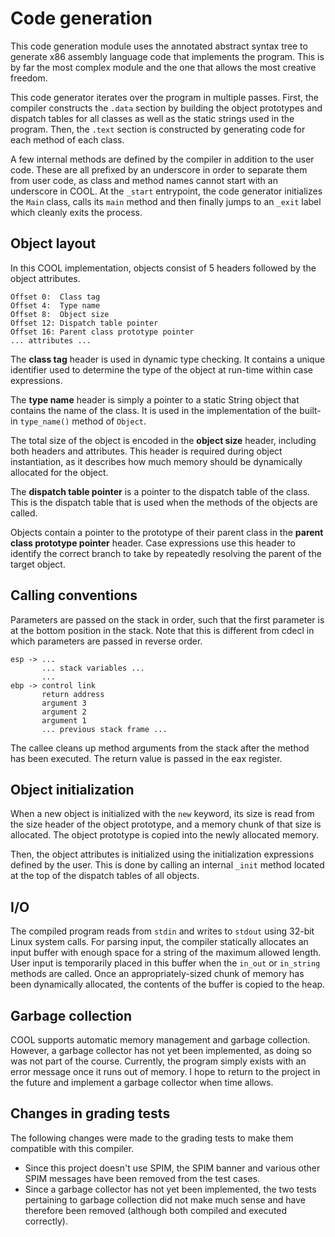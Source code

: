 # Code generation
This code generation module uses the annotated abstract syntax tree to generate x86 assembly language code that implements the program. This is by far the most complex module and the one that allows the most creative freedom.

This code generator iterates over the program in multiple passes. First, the compiler constructs the `.data` section by building the object prototypes and dispatch tables for all classes as well as the static strings used in the program. Then, the `.text` section is constructed by generating code for each method of each class. 

A few internal methods are defined by the compiler in addition to the user code. These are all prefixed by an underscore in order to separate them from user code, as class and method names cannot start with an underscore in COOL. At the `_start` entrypoint, the code generator initializes the `Main` class, calls its `main` method and then finally jumps to an `_exit` label which cleanly exits the process.

## Object layout
In this COOL implementation, objects consist of 5 headers followed by the object attributes.

```
Offset 0:  Class tag
Offset 4:  Type name
Offset 8:  Object size
Offset 12: Dispatch table pointer
Offset 16: Parent class prototype pointer
... attributes ...
``` 

The __class tag__ header is used in dynamic type checking. It contains a unique identifier used to determine the type of the object at run-time within case expressions.

The __type name__ header is simply a pointer to a static String object that contains the name of the class. It is used in the implementation of the built-in `type_name()` method of `Object`. 

The total size of the object is encoded in the __object size__ header, including both headers and attributes. This header is required during object instantiation, as it describes how much memory should be dynamically allocated for the object.

The __dispatch table pointer__ is a pointer to the dispatch table of the class. This is the dispatch table that is used when the methods of the objects are called. 

Objects contain a pointer to the prototype of their parent class in the __parent class prototype pointer__ header. Case expressions use this header to identify the correct branch to take by repeatedly resolving the parent of the target object.

## Calling conventions
Parameters are passed on the stack in order, such that the first parameter is at the bottom position in the stack. Note that this is different from cdecl in which parameters are passed in reverse order. 

```
esp -> ...
       ... stack variables ...
       ...
ebp -> control link
       return address
       argument 3
       argument 2
       argument 1
       ... previous stack frame ...
```

The callee cleans up method arguments from the stack after the method has been executed. The return value is passed in the eax register.

## Object initialization
When a new object is initialized with the `new` keyword, its size is read from the size header of the object prototype, and a memory chunk of that size is allocated. The object prototype is copied into the newly allocated memory.

Then, the object attributes is initialized using the initialization expressions defined by the user. This is done by calling an internal `_init` method located at the top of the dispatch tables of all objects. 

## I/O
The compiled program reads from `stdin` and writes to `stdout` using 32-bit Linux system calls. For parsing input, the compiler statically allocates an input buffer with enough space for a string of the maximum allowed length. User input is temporarily placed in this buffer when the `in_out` or `in_string` methods are called. Once an appropriately-sized chunk of memory has been dynamically allocated, the contents of the buffer is copied to the heap.

## Garbage collection
COOL supports automatic memory management and garbage collection. However, a garbage collector has not yet been implemented, as doing so was not part of the course. Currently, the program simply exists with an error message once it runs out of memory. I hope to return to the project in the future and implement a garbage collector when time allows.

## Changes in grading tests
The following changes were made to the grading tests to make them compatible with this compiler.
- Since this project doesn't use SPIM, the SPIM banner and various other SPIM messages have been removed from the test cases.
- Since a garbage collector has not yet been implemented, the two tests pertaining to garbage collection did not make much sense and have therefore been removed (although both compiled and executed correctly).


